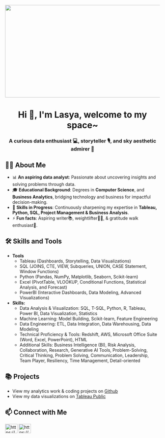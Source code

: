 <p align="center">
  <img width="1000" height="300" src="/plpso-feratures-data-business.jpg">
</p>

<h1 align="center">Hi 👋, I'm Lasya, welcome to my space~</h1>
<h3 align="center">A curious data enthusiast 💻, storyteller 🎙️, and sky aesthetic admirer 🌌</h3>

<h2>🙋‍♀️ About Me</h2>

- 📊 **An aspiring data analyst**: Passionate about uncovering insights and solving problems through data.
- 🎓 **Educational Background**: Degrees in **Computer Science**, and **Business Analytics**, bridging technology and business for impactful decision-making.
- 🌱 **Skills in Progress**: Continuously sharpening my expertise in **Tableau, Python, SQL, Project Management & Business Analysis**.
- ⚡ **Fun facts**: Aspiring writer📚, weightlifter🏋️‍♂️, & gratitude walk enthusiast🌿.

<h2>🛠 Skills and Tools</h2>

- **Tools**
  - Tableau (Dashboards, Storytelling, Data Visualizations)
  - SQL (JOINS, CTE, VIEW, Subqueries, UNION, CASE Statement, Window Functions)
  - Python (Pandas, NumPy, Matplotlib, Seaborn, Scikit-learn)
  - Excel (PivotTable, VLOOKUP, Conditional Functions, Statistical Analysis, and Forecast)
  - PowerBI (Interactive Dashboards, Data Modeling, Advanced Visualizations)
- **Skills:**
  -  Data Analysis & Visualization: SQL, T-SQL, Python, R, Tableau, Power BI, Data Visualization, Statistics
  -  Machine Learning: Model Building, Scikit-learn, Feature Engineering
  -  Data Engineering: ETL, Data Integration, Data Warehousing, Data Modeling
  -  Technical Proficiency & Tools: Redshift, AWS, Microsoft Office Suite (Word, Excel, PowerPoint), HTML
  -  Additional Skills: Business Intelligence (BI), Risk Analysis, Collaboration, Research, Generative AI Tools, Problem-Solving,   Critical Thinking, Problem Solving, Communication, Leadership, Team Player, Resiliency, Time Management, Detail-oriented

<h2>📚 Projects</h2>

- View my analytics work & coding projects on [Github](https://github.com/SunghKeum?tab=repositories)
- View my data visualizations on [Tableau Public](https://public.tableau.com/app/profile/sung.keum/vizzes)

<h2>📫 Connect with Me</h2>

<p align="left">
<a href="https://www.linkedin.com/in/lasya-devineni/" target="blank"><img align="center" src="https://raw.githubusercontent.com/rahuldkjain/github-profile-readme-generator/master/src/images/icons/Social/linked-in-alt.svg" alt="https://www.linkedin.com/in/sungkeum" height="30" width="40" /></a>
<a href="https://www.kaggle.com/sungkeum" target="blank"><img align="center" src="https://raw.githubusercontent.com/rahuldkjain/github-profile-readme-generator/master/src/images/icons/Social/kaggle.svg" alt="https://www.kaggle.com/sungkeum" height="30" width="40" /></a>
